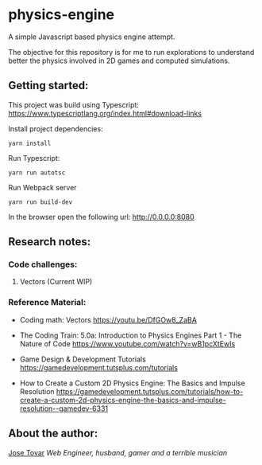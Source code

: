 # physics-engine
A simple Javascript based physics engine attempt.

The objective for this repository is for me to run explorations to understand better the physics involved in 2D games and computed simulations.

## Getting started:
This project was build using Typescript: https://www.typescriptlang.org/index.html#download-links

Install project dependencies:
```shell
yarn install
```

Run Typescript:
```shell
yarn run autotsc
```

Run Webpack server
```shell
yarn run build-dev
```

In the browser open the following url: http://0.0.0.0:8080

## Research notes:
### Code challenges:
1. Vectors (Current WIP)

### Reference Material:
- Coding math: Vectors
https://youtu.be/DfGOw8_ZaBA

- The Coding Train: 5.0a: Introduction to Physics Engines Part 1 - The Nature of Code
https://www.youtube.com/watch?v=wB1pcXtEwIs

- Game Design & Development Tutorials
https://gamedevelopment.tutsplus.com/tutorials

- How to Create a Custom 2D Physics Engine: The Basics and Impulse Resolution
https://gamedevelopment.tutsplus.com/tutorials/how-to-create-a-custom-2d-physics-engine-the-basics-and-impulse-resolution--gamedev-6331

## About the author:
[Jose Tovar](http://tmjoseantonio.com)
*Web Engineer, husband, gamer and a terrible musician*
